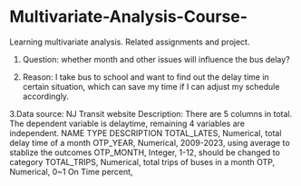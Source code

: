 # Multivariate-Analysis-Course-
Learning multivariate analysis. Related assignments and project.

1. Question: whether month and other issues will influence the bus delay?

2. Reason: I take bus to school and want to find out the delay time in certain situation, which can save my time if I can adjust my schedule accordingly.

3.Data source: NJ Transit website
  Description: There are 5 columns in total. The dependent variable is delaytime, remaining 4 variables are independent.
    NAME            TYPE                         DESCRIPTION
    TOTAL_LATES,   Numerical,               total delay time of a month
    OTP_YEAR,      Numerical,          2009-2023, using average to stablize the outcomes
    OTP_MONTH,     Integer,                       1-12, should be changed to category
    TOTAL_TRIPS,   Numerical,               total trips of buses in a month
    OTP,           Numerical,                0~1 On Time percent,
